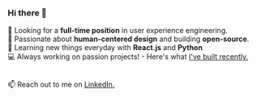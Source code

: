 ### Hi there 👋

🔭  Looking for a <strong>full-time position</strong> in user experience engineering.<br/>
🌱  Passionate about <strong>human-centered design</strong> and building <strong>open-source</strong>.<br/>
📖  Learning new things everyday with <strong>React.js</strong> and <strong>Python</strong><br/>
💻  Always working on passion projects! - Here's what [I've built recently.](https://reniconsultancy.com/)<br/><br/>

📫  Reach out to me on [LinkedIn.](https://www.linkedin.com/in/mackenzieraeclark/) <br/>
<br/>
